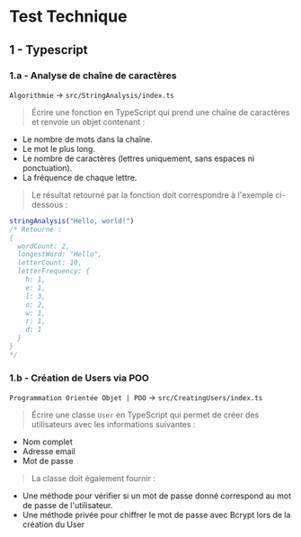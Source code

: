 # Test Technique
## 1 - Typescript
### 1.a - Analyse de chaîne de caractères
`Algorithmie` -> `src/StringAnalysis/index.ts`
> Écrire une fonction en TypeScript qui prend une chaîne de caractères et renvoie un objet contenant :

- Le nombre de mots dans la chaîne.
- Le mot le plus long.
- Le nombre de caractères (lettres uniquement, sans espaces ni ponctuation).
- La fréquence de chaque lettre.

> Le résultat retourné par la fonction doit correspondre à l'exemple ci-dessous :

```typescript
stringAnalysis("Hello, world!") 
/* Retourne :
{
  wordCount: 2,
  longestWord: "Hello",
  letterCount: 10,
  letterFrequency: {
    h: 1,
    e: 1,
    l: 3,
    o: 2,
    w: 1,
    r: 1,
    d: 1
  }
}
*/
```

### 1.b - Création de Users via POO
`Programmation Orientée Objet | POO` -> `src/CreatingUsers/index.ts`
> Écrire une classe `User` en TypeScript qui permet de créer des utilisateurs avec les informations suivantes :

- Nom complet
- Adresse email
- Mot de passe

> La classe doit également fournir :

- Une méthode pour vérifier si un mot de passe donné correspond au mot de passe de l'utilisateur.
- Une méthode privée pour chiffrer le mot de passe avec Bcrypt lors de la création du User